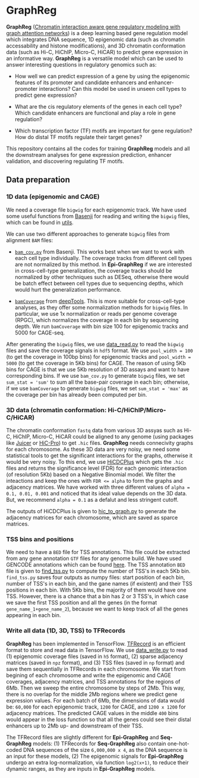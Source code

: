 # GraphReg

**GraphReg** ([Chromatin interaction aware gene regulatory modeling with graph attention networks](https://www.biorxiv.org/content/10.1101/2021.03.31.437978v2.abstract)) is a deep learning based gene regulation model which integrates DNA sequence, 1D epigenomic data (such as chromatin accessability and histone modifications), and 3D chromatin conformation data (such as Hi-C, HiChIP, Micro-C, HiCAR) to predict gene expression in an informative way. **GraphReg** is a versatile model which can be used to answer interesting questions in regulatory genomics such as:

- How well we can predict expression of a gene by using the epigenomic features of its promoter and candidate enhancers and enhancer-promoter interactions? Can this model be used in unseen cell types to predict gene expression?

- What are the cis regulatory elements of the genes in each cell type? Which candidate enhancers are functional and play a role in gene regulation?

- Which transcription factor (TF) motifs are important for gene regulation? How do distal TF motifs regulate their target genes?


This repository contains all the codes for training **GraphReg** models and all the downstream analyses for gene expression prediction, enhancer validation, and discovering regulating TF motifs.

## Data preparation

### 1D data (epigenomic and CAGE)
We need a coverage file `bigwig` for each epigenomic track. We have used some useful functions from [Basenji](https://github.com/calico/basenji) for reading and writing the `bigwig` files, which can be found in [utils](https://github.com/karbalayghareh/GraphReg/tree/master/utils). 

 We can use two different approaches to generate `bigwig` files from alignment `BAM` files:

- [`bam_cov.py`](https://github.com/karbalayghareh/GraphReg/blob/master/utils/bam_cov.py) from Basenji. This works best when we want to work with each cell type individually. The coverage tracks from different cell types are not normalized by this method. In **Epi-GraphReg** if we are interested in cross-cell-type generalization, the coverage tracks should be normalized by other techniques such as DESeq, otherwise there would be batch effect between cell types due to sequencing depths, which would hurt the generalization performance. 

- [`bamCoverage`](https://deeptools.readthedocs.io/en/develop/content/tools/bamCoverage.html) from [deepTools](https://deeptools.readthedocs.io/en/develop/index.html). This is more suitable for cross-cell-type analyses, as they offer some normalization methods for `bigwig` files. In particular, we use 1x normalization or reads per genome coverage (RPGC), which normalizes the coverage in each bin by sequencing depth. We run `bamCoverage` with bin size 100 for epigenomic tracks and 5000 for CAGE-seq.

After generating the `bigwig` files, we use [data_read.py](https://github.com/karbalayghareh/GraphReg/blob/master/utils/data_read.py) to read the `bigwig` files and save the coverage signals in `hdf5` format. We use `pool_width = 100` (to get the coverage in 100bp bins) for epigenomic tracks and `pool_width = 5000` (to get the coverage in 5Kb bins) for CAGE. The reason of using 5Kb bins for CAGE is that we use 5Kb resolution of 3D assays and want to have corresponding bins. If we use `bam_cov.py` to generate `bigwig` files, we set `sum_stat = 'sum'` to sum all the base-pair coverage in each bin; otherwise, if we use `bamCoverage` to generate `bigwig` files, we set `sum_stat = 'max'` as the coverage per bin has already been computed per bin. 

### 3D data (chromatin conformation: Hi-C/HiChIP/Micro-C/HiCAR)
The chromatin conformation `fastq` data from various 3D assyas such as Hi-C, HiChIP, Micro-C, HiCAR could be aligned to any genome (using packages like [Juicer](https://github.com/aidenlab/juicer) or [HiC-Pro](https://github.com/nservant/HiC-Pro)) to get `.hic` files. **GraphReg** needs connecivity graphs for each chromosome. As these 3D data are very noisy, we need some statistical tools to get the significant interactions for the graphs, otherwise it would be very noisy. To this end, we use [HiCDCPlus](https://github.com/mervesa/HiCDCPlus) which gets the `.hic` files and returns the significance level (FDR) for each genomic interaction (of resolution 5Kb) based on a Negative Binomial model. We filter the inteactions and keep the ones with `FDR <= alpha` to form the graphs and adjacency matrices. We have worked with three different values of `alpha = 0.1, 0.01, 0.001` and noticed that its ideal value depends on the 3D data. But, we recommend `alpha = 0.1` as a defalut and less stringent cutoff. 

The outputs of HiCDCPlus is given to [hic_to_graph.py](https://github.com/karbalayghareh/GraphReg/blob/master/utils/hic_to_graph.py) to generate the adjacency matrices for each chromosome, which are saved as sparce matrices. 

### TSS bins and positions
We need to have a `BED` file for TSS annotations. This file could be extracted from any gene annotation `GTF` files for any genome build. We have used GENCODE annotations which can be found [here](https://www.gencodegenes.org/). The TSS annotation `BED` file is given to [find_tss.py](https://github.com/karbalayghareh/GraphReg/blob/master/utils/find_tss.py) to compute the number of TSS's in each 5Kb bin. `find_tss.py` saves four outputs as numpy files: start position of each bin, number of TSS's in each bin, and the gane names (if existent) and their TSS positions in each bin. With 5Kb bins, the majority of them would have one TSS. However, there is a chance that a bin has 2 or 3 TSS's, in which case we save the first TSS position and all the genes (in the format `gene_name_1+gene_name_2`), because we want to keep track of all the genes appearing in each bin. 

### Write all data (1D, 3D, TSS) to TFRecords 
**GraphReg** has been implemented in TensorFlow. [TFRecord](https://www.tensorflow.org/tutorials/load_data/tfrecord) is an efficient format to store and read data in TensorFlow. We use [data_write.py](https://github.com/karbalayghareh/GraphReg/blob/master/utils/data_write.py) to read (1) epigenomic coverage files (saved in `h5` format), (2) sparse adjacency matrices (saved in `npz` format), and (3) TSS files (saved in `np` format) and save them sequentially in TFRecords in each chromosome. We start from begining of each chromosome and write the epigenomic and CAGE coverages, adjacency matrices, and TSS annotations for the regions of 6Mb. Then we sweep the entire chromosome by steps of 2Mb. This way, there is no overlap for the middle 2Mb regions where we predict gene expression values. For each batch of 6Mb, the dimensions of data would be: `60,000` for each epigenomic track, `1200` for CAGE, and `1200 x 1200` for adjacency matrices. The predicted CAGE values in the middle `400` bins would appear in the loss function so that all the genes could see their distal enhancers up to 2Mb up- and downstream of their TSS. 

The TFRecord files are slightly different for **Epi-GraphReg** and **Seq-GraphReg** models: (1) TFRecords for **Seq-GraphReg** also contain one-hot-coded DNA sequences of the size `6,000,000 x 4`, as the DNA sequence is an input for these models, (2) The epigenomic signals for **Epi-GraphReg** undergo an extra log-normalization, via function `log2(x+1)`, to reduce their dynamic ranges, as they are inputs in  **Epi-GraphReg** models.

